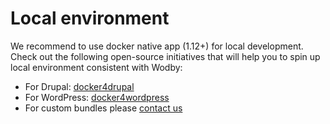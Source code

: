 # Local environment

We recommend to use docker native app (1.12+) for local development. Check out the following open-source initiatives that will help you to spin up local environment consistent with Wodby:

* For Drupal: <a href="https://github.com/wodby/docker4drupal" target="_blank">docker4drupal</a>
* For WordPress: <a href="https://github.com/wodby/docker4wordpress" target="_blank">docker4wordpress</a>
* For custom bundles please [contact us](../troubleshooting/README.md)
